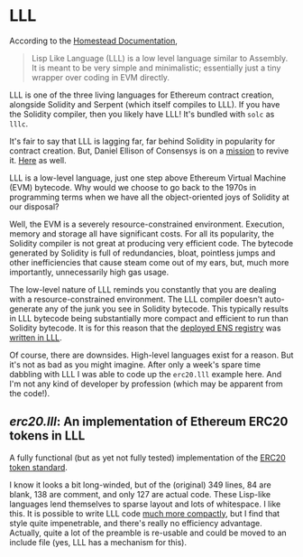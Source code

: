 # LLL

According to the [Homestead Documentation](http://www.ethdocs.org/en/latest/contracts-and-transactions/contracts.html#id4),

> Lisp Like Language (LLL) is a low level language similar to Assembly. It is meant to be very simple and minimalistic; essentially just a tiny wrapper over coding in EVM directly.

LLL is one of the three living languages for Ethereum contract creation, alongside Solidity and Serpent (which itself compiles to LLL). If you have the Solidity compiler, then you likely have LLL! It's bundled with `solc` as `lllc`.

It's fair to say that LLL is lagging far, far behind Solidity in popularity for contract creation. But, Daniel Ellison of Consensys is on a [mission](https://media.consensys.net/@zigguratt) to revive it. [Here](http://blog.syrinx.net/the-resurrection-of-lll-part-1/) as well.

LLL is a low-level language, just one step above Ethereum Virtual Machine (EVM) bytecode.  Why would we choose to go back to the 1970s in programming terms when we have all the object-oriented joys of Solidity at our disposal?

Well, the EVM is a severely resource-constrained environment. Execution, memory and storage all have significant costs. For all its popularity, the Solidity compiler is not great at producing very efficient code. The bytecode generated by Solidity is full of redundancies, bloat, pointless jumps and other inefficiencies that cause steam come out of my ears, but, much more importantly, unnecessarily high gas usage.

The low-level nature of LLL reminds you constantly that you are dealing with a resource-constrained environment. The LLL compiler doesn't auto-generate any of the junk you see in Solidity bytecode. This typically results in LLL bytecode being substantially more compact and efficient to run than Solidity bytecode.  It is for this reason that the [deployed ENS registry](https://etherscan.io/address/0x314159265dd8dbb310642f98f50c066173c1259b#code) was [written in LLL](https://github.com/ethereum/ens/blob/master/contracts/ENS.lll).

Of course, there are downsides. High-level languages exist for a reason. But it's not as bad as you might imagine. After only a week's spare time dabbling with LLL I was able to code up the `erc20.lll` example here. And I'm not any kind of developer by profession (which may be apparent from the code!).

## *erc20.lll*: An implementation of Ethereum ERC20 tokens in LLL

A fully functional (but as yet not fully tested) implementation of the [ERC20 token standard](https://theethereum.wiki/w/index.php/ERC20_Token_Standard).

I know it looks a bit long-winded, but of the (original) 349 lines, 84 are blank, 138 are comment, and only 127 are actual code. These Lisp-like languages lend themselves to sparse layout and lots of whitespace. I like this.  It is possible to write LLL code [much more compactly](https://github.com/ethereum/cpp-ethereum/wiki/LLL-Examples-for-PoC-5/04fae9e627ac84d771faddcf60098ad09230ab58), but I find that style quite impenetrable, and there's really no efficiency advantage. Actually, quite a lot of the preamble is re-usable and could be moved to an include file (yes, LLL has a mechanism for this).
